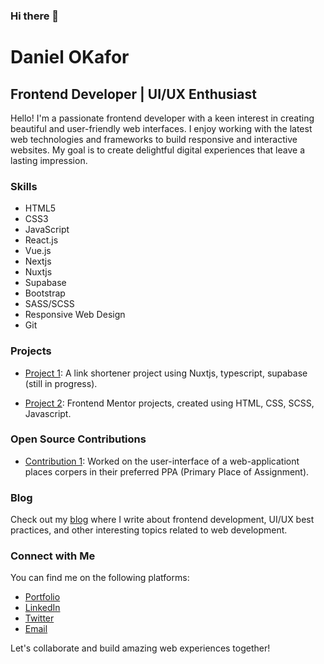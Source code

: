 ### Hi there 👋

# Daniel OKafor

## Frontend Developer | UI/UX Enthusiast

Hello! I'm a passionate frontend developer with a keen interest in creating beautiful and user-friendly web interfaces. I enjoy working with the latest web technologies and frameworks to build responsive and interactive websites. My goal is to create delightful digital experiences that leave a lasting impression.

### Skills

- HTML5
- CSS3
- JavaScript
- React.js
- Vue.js
- Nextjs
- Nuxtjs
- Supabase
- Bootstrap
- SASS/SCSS
- Responsive Web Design
- Git

### Projects

- [Project 1](https://github.com/Buch-dev/Scissors-App): A link shortener project using Nuxtjs, typescript, supabase (still in progress).

- [Project 2](https://www.frontendmentor.io/profile/Buch-dev): Frontend Mentor projects, created using HTML, CSS, SCSS, Javascript.

### Open Source Contributions

- [Contribution 1](https://github.com/Buch-dev/Scissors-App): Worked on the user-interface of a web-applicationt places corpers in their preferred PPA (Primary Place of Assignment).

### Blog

Check out my [blog](https://dev.to/dashboard) where I write about frontend development, UI/UX best practices, and other interesting topics related to web development.

### Connect with Me

You can find me on the following platforms:

- [Portfolio](https://buch-dev.Github.io/Daniel-Okafor/)
- [LinkedIn](https://linkedin.com/mwlite/in/daniel-okafor-62277420a)
- [Twitter](https://twitter.com/@bucheed)
- [Email](bucheed@gmail.com)

Let's collaborate and build amazing web experiences together!


<!--
**Buch-dev/Buch-dev** is a ✨ _special_ ✨ repository because its `README.md` (this file) appears on your GitHub profile.

Here are some ideas to get you started:

- 🔭 I’m currently working on ...
- 🌱 I’m currently learning ...
- 👯 I’m looking to collaborate on ...
- 🤔 I’m looking for help with ...
- 💬 Ask me about ...
- 📫 How to reach me: ...
- 😄 Pronouns: ...
- ⚡ Fun fact: ...
-->
